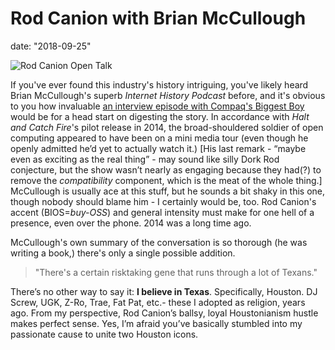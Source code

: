 # Rod Canion with Brian McCullough

date: "2018-09-25"

![Rod Canion Open Talk](https://i.snap.as/4HIp7Mwe.jpg)

If you've ever found this industry's history intriguing, you've likely heard Brian McCullough's superb _Internet History Podcast_ before, and it's obvious to you how invaluable [an interview episode with Compaq's Biggest Boy](http://www.internethistorypodcast.com/2014/05/the-incredible-true-story-behind-amcs-halt-and-catch-fire-how-compaq-cloned-ibm-and-created-an-empire/) would be for a head start on digesting the story. In accordance with _Halt and Catch Fire_'s pilot release in 2014, the broad-shouldered soldier of open computing appeared to have been on a mini media tour \(even though he openly admitted he’d yet to actually watch it.\) \[His last remark - “maybe even as exciting as the real thing” - may sound like silly Dork Rod conjecture, but the show wasn’t nearly as engaging because they had\(?\) to remove the _compatibility_ component, which is the meat of the whole thing.\] McCullough is usually ace at this stuff, but he sounds a bit shaky in this one, though nobody should blame him - I certainly would be, too. Rod Canion's accent \(BIOS=_buy-OSS_\) and general intensity must make for one hell of a presence, even over the phone. 2014 was a long time ago.

McCullough's own summary of the conversation is so thorough \(he was writing a book,\) there's only a single possible addition.

> "There's a certain risktaking gene that runs through a lot of Texans."

There’s no other way to say it: **I believe in Texas**. Specifically, Houston. DJ Screw, UGK, Z-Ro, Trae, Fat Pat, etc.- these I adopted as religion, years ago. From my perspective, Rod Canion’s ballsy, loyal Houstonianism hustle makes perfect sense. Yes, I’m afraid you’ve basically stumbled into my passionate cause to unite two Houston icons.

